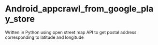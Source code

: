 # Android_appcrawl_from_google_play_store
Written in Python using open street map API to get postal address corresponding to latitude and longitude
